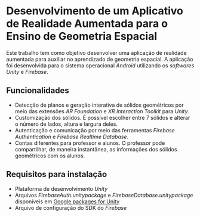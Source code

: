 # Desenvolvimento de um Aplicativo de Realidade Aumentada para o Ensino de Geometria Espacial

Este trabalho tem como objetivo desenvolver uma aplicação de realidade aumentada para auxiliar no aprendizado de geometria espacial. A aplicação foi desenvolvida para o sistema operacional *Android* utilizando os *softwares* *Unity* e *Firebase*.

## Funcionalidades

- Detecção de planos e geração interativa de sólidos geométricos por meio das extensões *AR Foundation* e *XR Interaction Toolkit* para *Unity*.
- Customização dos sólidos. É possível escolher entre 7 sólidos e alterar o número de lados, altura e largura deles.
- Autenticação e comunicação por meio das ferramentas *Firebase Authentication* e *Firebase Realtime Database*.
- Contas diferentes para professor e alunos. O professor pode compartilhar, de maneira instantânea, as informações dos sólidos geométricos com os alunos.

## Requisitos para instalação

- Plataforma de desenvolvimento *Unity*
- Arquivos *FirebaseAuth.unitypackage*  e *FirebaseDatabase.unitypackage* disponíveis em [Google packages for Unity](https://developers.google.com/unity/packages)
- Arquivo de configuração do SDK do *Firebase*
